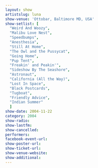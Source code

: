 ```yaml
---
layout: show
artistslug: luna
show-venue: 'Ottobar, Baltimore MD, USA'
show-setlist: [
  "Weird And Woozy",
  "Malibu Love Nest",
  "Speedbumps",
  "Anesthesia",
  "Still At Home",
  "The Owl and the Pussycat",
  "Going Home",
  "Pup Tent",
  "Freakin' and Peakin'",
  "Sideshow By The Seashore",
  "Astronaut",
  "California (All the Way)",
  "Lost In Space",
  "Black Postcards",
  "Tugboat",
  "Friendly Advice",
  "Indian Summer"
  ]
show-date: 2004-11-22
category: 2004
show-radio: 
show-lastfm: 
show-cancelled: 
performers: 
facebook-event-url: 
show-poster-url: 
show-ticket-url: 
show-venue-website: 
show-additional: 
---
```


